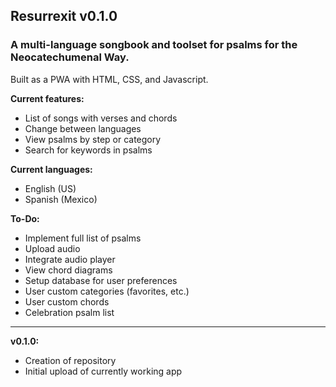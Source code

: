 ## Resurrexit v0.1.0
### A multi-language songbook and toolset for psalms for the Neocatechumenal Way.
Built as a PWA with HTML, CSS, and Javascript.

**Current features:**
- List of songs with verses and chords
- Change between languages
- View psalms by step or category
- Search for keywords in psalms

**Current languages:**
- English (US)
- Spanish (Mexico)

**To-Do:**
- Implement full list of psalms
- Upload audio
- Integrate audio player
- View chord diagrams
- Setup database for user preferences
- User custom categories (favorites, etc.)
- User custom chords
- Celebration psalm list

---

**v0.1.0:**
- Creation of repository
- Initial upload of currently working app
